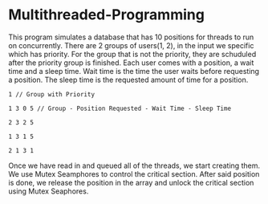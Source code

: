 # Multithreaded-Programming
This program simulates a database that has 10 positions for threads to run on concurrently. There are 2 groups of users(1, 2), in the input we specific which has priority. For the group that is not the priority, they are schuduled after the priority group is finished. Each user comes with a position, a wait time and a sleep time. Wait time is the time the user waits before requesting a position. The sleep time is the requested amount of time for a position.

```
1 // Group with Priority

1 3 0 5 // Group - Position Requested - Wait Time - Sleep Time

2 3 2 5

1 3 1 5

2 1 3 1
```
Once we have read in and queued all of the threads, we start creating them. We use Mutex Seamphores to control the critical section. After said position is done, we release the position in the array and unlock the critical section using Mutex Seaphores.
